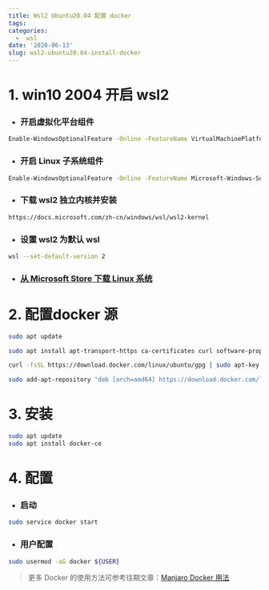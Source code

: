 ```yaml
---
title: Wsl2 Ubuntu20.04 配置 docker
tags: 
categories:
  -  wsl
date: '2020-06-13'
slug: wsl2-ubuntu20.04-install-docker
---
```


# 1. win10 2004 开启 wsl2
- ### 开启虚拟化平台组件

```bash
Enable-WindowsOptionalFeature -Online -FeatureName VirtualMachinePlatform
```

- ### 开启 Linux 子系统组件

```bash
Enable-WindowsOptionalFeature -Online -FeatureName Microsoft-Windows-Subsystem-Linux
```

- ### 下载 wsl2 独立内核并安装

```bash
https://docs.microsoft.com/zh-cn/windows/wsl/wsl2-kernel
```

- ### 设置 wsl2 为默认 wsl

```bash
wsl --set-default-version 2
```

- ### [从 Microsoft Store 下载 Linux 系统](https://www.microsoft.com/zh-cn/p/ubuntu-2004-lts/9n6svws3rx71?activetab=pivot:overviewtab)



# 2. 配置docker 源
```bash
sudo apt update
```
```bash
sudo apt install apt-transport-https ca-certificates curl software-properties-common
```
```bash
curl -fsSL https://download.docker.com/linux/ubuntu/gpg | sudo apt-key add -
```
```bash
sudo add-apt-repository "deb [arch=amd64] https://download.docker.com/linux/ubuntu focal stable"
```
# 3. 安装
```bash
sudo apt update
sudo apt install docker-ce
```
# 4. 配置
- ### 启动
```bash
sudo service docker start
```
- ### 用户配置
```bash
sudo usermod -aG docker ${USER}
```


> 更多 Docker 的使用方法可参考往期文章：[Manjaro Docker 用法](http://blog.o0o0o0.de/note/2019/08/23/manjaro-docker/#%E8%AE%BE%E7%BD%AE%E9%95%9C%E5%83%8F%E4%BB%93%E5%BA%93)